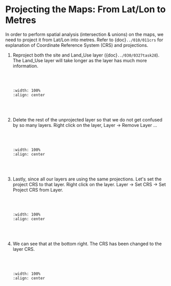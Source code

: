 # Projecting the Maps: From Lat/Lon to Metres

In order to perform spatial analysis (intersection & unions) on the maps, we need to project it from Lat/Lon into metres. Refer to {doc}`../010/011crs` for explanation of Coordinate Reference System (CRS) and projections.

1. Reproject both the site and Land_Use layer ({doc}`../030/0327task28`). The Land_Use layer will take longer as the layer has much more information.

    <br/><br/>
    ```{image} ../../_static/020workflow12/img1.png
    :width: 100%
    :align: center
    ```
    <br/><br/>

2. Delete the rest of the unprojected layer so that we do not get confused by so many layers. Right click on the layer, Layer -> Remove Layer ...

    <br/><br/>
    ```{image} ../../_static/020workflow12/img2.png
    :width: 100%
    :align: center
    ```
    <br/><br/>

3. Lastly, since all our layers are using the same projections. Let's set the project CRS to that layer. Right click on the layer. Layer -> Set CRS -> Set Project CRS from Layer.

    <br/><br/>
    ```{image} ../../_static/020workflow12/img3.png
    :width: 100%
    :align: center
    ```
    <br/><br/>

4. We can see that at the bottom right. The CRS has been changed to the layer CRS.

    <br/><br/>
    ```{image} ../../_static/020workflow12/img4.png
    :width: 100%
    :align: center
    ```
    <br/><br/>
